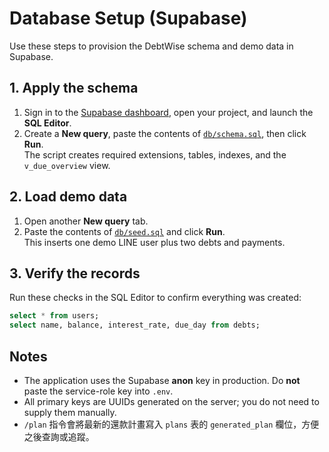 # Database Setup (Supabase)

Use these steps to provision the DebtWise schema and demo data in Supabase.

## 1. Apply the schema

1. Sign in to the [Supabase dashboard](https://app.supabase.com/), open your project, and launch the **SQL Editor**.
2. Create a **New query**, paste the contents of [`db/schema.sql`](../db/schema.sql), then click **Run**.  
   The script creates required extensions, tables, indexes, and the `v_due_overview` view.

## 2. Load demo data

1. Open another **New query** tab.
2. Paste the contents of [`db/seed.sql`](../db/seed.sql) and click **Run**.  
   This inserts one demo LINE user plus two debts and payments.

## 3. Verify the records

Run these checks in the SQL Editor to confirm everything was created:

```sql
select * from users;
select name, balance, interest_rate, due_day from debts;
```

## Notes

- The application uses the Supabase **anon** key in production. Do **not** paste the service-role key into `.env`.
- All primary keys are UUIDs generated on the server; you do not need to supply them manually.
- `/plan` 指令會將最新的還款計畫寫入 `plans` 表的 `generated_plan` 欄位，方便之後查詢或追蹤。
